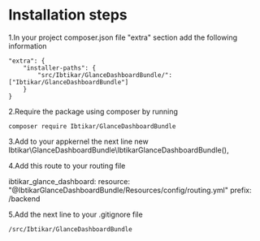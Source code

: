 Installation steps
==================

1.In your project composer.json file "extra" section add the following information

    "extra": {
        "installer-paths": {
            "src/Ibtikar/GlanceDashboardBundle/": ["Ibtikar/GlanceDashboardBundle"]
        }
    }

2.Require the package using composer by running

    composer require Ibtikar/GlanceDashboardBundle

3.Add to your appkernel the next line
            new Ibtikar\GlanceDashboardBundle\IbtikarGlanceDashboardBundle(),


4.Add this route to your routing file

   ibtikar_glance_dashboard:
        resource: "@IbtikarGlanceDashboardBundle/Resources/config/routing.yml"
        prefix:   /backend


5.Add the next line to your .gitignore file

    /src/Ibtikar/GlanceDashboardBundle

